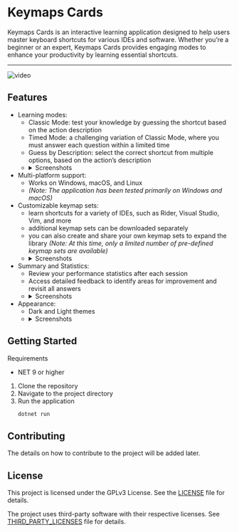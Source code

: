 # Keymaps Cards

Keymaps Cards is an interactive learning application designed to help users master keyboard 
shortcuts for various IDEs and software. Whether you’re a beginner or an expert,
Keymaps Cards provides engaging modes to enhance your productivity by learning essential 
shortcuts.

---

![video](https://github.com/user-attachments/assets/bc0983ec-ef15-4543-a241-702f60f5cdaf)

## Features

* Learning modes:
  * Classic Mode: test your knowledge by guessing the shortcut based on the action description
  * Timed Mode: a challenging variation of Classic Mode, where you must answer each question within a limited time
  * Guess by Description: select the correct shortcut from multiple options, based on the action’s description
  * <details>
     <summary>Screenshots</summary>
      <img src="https://github.com/user-attachments/assets/532ce743-ee36-4604-88e2-e514bb055a25" 
        width=350 alt="classic mode"/>
      <img src="https://github.com/user-attachments/assets/3a6853e9-5db8-4326-8f93-49999702c472" 
         width=350 alt="timed mode" />
      <img src="https://github.com/user-attachments/assets/e3d6c4f0-d7e5-4e0a-86cf-66ed95cac809" 
        width=350 alt="keymap mode" />
      <img src="https://github.com/user-attachments/assets/eb667f32-80b5-4f8c-94e1-7bd9f40c94fc" 
        width=350 alt="action mode" />
    </details>
* Multi-platform support:
  * Works on Windows, macOS, and Linux 
  * _(Note: The application has been tested primarily on Windows and macOS)_
* Customizable keymap sets:
  * learn shortcuts for a variety of IDEs, such as Rider, Visual Studio, Vim, and more
  * additional keymap sets can be downloaded separately 
  * you can also create and share your own keymap sets to expand the library _(Note: At this time, only a limited number of pre-defined keymap sets are available)_
  * <details>
     <summary>Screenshots</summary>
      <img src="https://github.com/user-attachments/assets/3e0371ae-08d2-4519-8e52-80ffad0601ab" 
        width=350 alt="keymaps_manager"/>
    </details>
* Summary and Statistics:
  * Review your performance statistics after each session 
  * Access detailed feedback to identify areas for improvement and revisit all answers
  * <details>
     <summary>Screenshots</summary>
      <img src="https://github.com/user-attachments/assets/b498342a-e47e-422d-8101-e3b9d05ea510" 
        width=350 alt="statistics"/>
    </details>
* Appearance:
  * Dark and Light themes
  * <details>
     <summary>Screenshots</summary>
      <img src="https://github.com/user-attachments/assets/264dbd44-049e-4d01-beeb-ae68fe2e4109" 
        width=350 alt="dark theme"/>
      <img src="https://github.com/user-attachments/assets/eb1417f4-2f72-4752-9331-29b0763109ce" 
        width=350 alt="light theme"/>
    </details>


## Getting Started

Requirements
- NET 9 or higher

1. Clone the repository
2. Navigate to the project directory
3. Run the application
    ```bash
   dotnet run
   ```
   

## Contributing

The details on how to contribute to the project will be added later.


## License

This project is licensed under the GPLv3 License. See the [LICENSE](LICENSE.md) file for details.

The project uses third-party software with their respective licenses. See [THIRD_PARTY_LICENSES](THIRD_PARTY_LICENSES.md) file for details.
